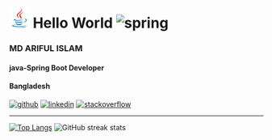 # <img src="https://raw.githubusercontent.com/devicons/devicon/master/icons/java/java-original.svg" alt="java" width="40" height="40"/> Hello World <img src="https://www.vectorlogo.zone/logos/springio/springio-icon.svg" alt="spring" width="40" height="40"/>
### MD ARIFUL ISLAM 
#### java-Spring Boot Developer
#### Bangladesh
[<img src='https://cdn.jsdelivr.net/npm/simple-icons@3.0.1/icons/github.svg' alt='github' height='40'>](https://github.com/arif-syncjava)  [<img src='https://cdn.jsdelivr.net/npm/simple-icons@3.0.1/icons/linkedin.svg' alt='linkedin' height='40'>](https://www.linkedin.com/in/md-ariful-islam-3b92bb311/)  [<img src='https://cdn.jsdelivr.net/npm/simple-icons@3.0.1/icons/stackoverflow.svg' alt='stackoverflow' height='40'>](https://stackoverflow.com/users/25983523)  
***
[![Top Langs](https://github-readme-stats.vercel.app/api/top-langs/?username=arif-syncjava)](https://github.com/anuraghazra/github-readme-stats)
![GitHub streak stats](https://streak-stats.demolab.com/?user=arif-syncjava)  


